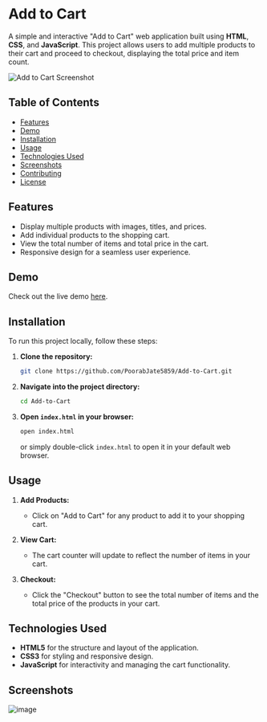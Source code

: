 # Add to Cart

A simple and interactive "Add to Cart" web application built using **HTML**, **CSS**, and **JavaScript**. This project allows users to add multiple products to their cart and proceed to checkout, displaying the total price and item count.

![Add to Cart Screenshot](screenshot.png)  <!-- Update with the actual path of your screenshot -->

## Table of Contents

- [Features](#features)
- [Demo](#demo)
- [Installation](#installation)
- [Usage](#usage)
- [Technologies Used](#technologies-used)
- [Screenshots](#screenshots)
- [Contributing](#contributing)
- [License](#license)

## Features

- Display multiple products with images, titles, and prices.
- Add individual products to the shopping cart.
- View the total number of items and total price in the cart.
- Responsive design for a seamless user experience.

## Demo

Check out the live demo [here](https://your-demo-link.com).  <!-- Replace with your actual demo link -->

## Installation

To run this project locally, follow these steps:

1. **Clone the repository:**

   ```bash
   git clone https://github.com/PoorabJate5859/Add-to-Cart.git
   ```

2. **Navigate into the project directory:**

   ```bash
   cd Add-to-Cart
   ```

3. **Open `index.html` in your browser:**

   ```bash
   open index.html
   ```

   or simply double-click `index.html` to open it in your default web browser.

## Usage

1. **Add Products:**
   - Click on "Add to Cart" for any product to add it to your shopping cart.

2. **View Cart:**
   - The cart counter will update to reflect the number of items in your cart.

3. **Checkout:**
   - Click the "Checkout" button to see the total number of items and the total price of the products in your cart.

## Technologies Used

- **HTML5** for the structure and layout of the application.
- **CSS3** for styling and responsive design.
- **JavaScript** for interactivity and managing the cart functionality.

## Screenshots
![image](https://github.com/user-attachments/assets/f492e11e-ef81-4a8a-9639-d9bd99660958)


